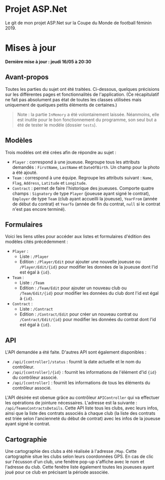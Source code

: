 # Projet ASP.Net
Le git de mon projet ASP.Net sur la Coupe du Monde de football féminin 2019.

# Mises à jour
**Dernière mise à jour : jeudi 16/05 à 20:30**

## Avant-propos
Toutes les parties du sujet ont été traitées. Ci-dessous, quelques précisions sur les différentes pages et fonctionnalités de l'application. (Ce récapitulatif ne fait pas absolument pas état de toutes les classes utilisées mais uniquement de quelques petits éléments de certaines.)
> Note : la partie `InMemory` a été volontairement laissée. Néanmoins, elle est inutile pour le bon fonctionnement du programme, son seul but a été de tester le modèle (dossier `tests`).

## Modèles
Trois modèles ont été crées afin de répondre au sujet :
- `Player` : correspond à une joueuse. Regroupe tous les attributs demandés : `FirstName`, `LastName` et `DateOfBirth`. Un champ pour la photo a été ajouté.
- `Team` : correspond à une équipe. Regroupe les attributs suivant : `Name`, `Flag`, `Address`, `Latitude` et `Longitude`.
- `Contract` : permet de faire l'historique des joueuses. Comporte quatre champs : `Signatory` de type `Player` (joueuse ayant signé le contrat), `Employer` de type `Team` (club ayant accueilli la joueuse), `YearFrom` (année de début du contrat) et `YearTo` (année de fin du contrat, `null` si le contrat n'est pas encore terminé).

## Formulaires
Voici les liens utiles pour accéder aux listes et formulaires d'édition des modèles cités précédemment :
- `Player` :
    - Liste : `/Player`
    - Edition : `/Player/Edit` pour ajouter une nouvelle joueuse ou `/Player/Edit/{id}` pour modifier les données de la joueuse dont l'id est égal à `{id}`.
- `Team` :
    - Liste : `/Team`
    - Edition : `/Team/Edit` pour ajouter un nouveau club ou `/Team/Edit/{id}` pour modifier les données du club dont l'id est égal à `{id}`.
- `Contract` :
    - Liste : `/Contract`
    - Edition : `/Contract/Edit` pour créer un nouveau contrat ou `/Contract/Edit/{id}` pour modifier les données du contrat dont l'id est égal à `{id}`.

## API
L'API demandée a été faite. D'autres API sont également disponibles :
- `/api/[controller]/status` : fournit la date actuelle et le nom du contrôleur.
- `/api/[controller]/{id}` : fournit les informations de l'élément d'id `{id}` du contrôleur associé.
- `/api/[controller]` : fournit les informations de tous les éléments du contrôleur associé.

L'API désirée est obenue grâce au contrôleur `APIController` qui va effectuer les opérations de jointure nécessaires. L'adresse est la suivante : `/api/TeamsContractsDetails`. Cette API liste tous les clubs, avec leurs infos, ainsi que la liste des contrats associés à chaque club (la liste des contrats est triée selon l'ancienneté du début de contrat) avec les infos de la joueuse ayant signé le contrat.

## Cartographie
Une cartographie des clubs a été réalisée à l'adresse `/Map`. Cette cartographie situe les clubs selon leurs coordonnées GPS. En cas de clic sur l'écusson d'un club, une fenêtre pop-up s'affiche avec le nom et l'adresse du club. Cette fenêtre liste également toutes les joueuses ayant joué pour ce club en précisant la période associée.